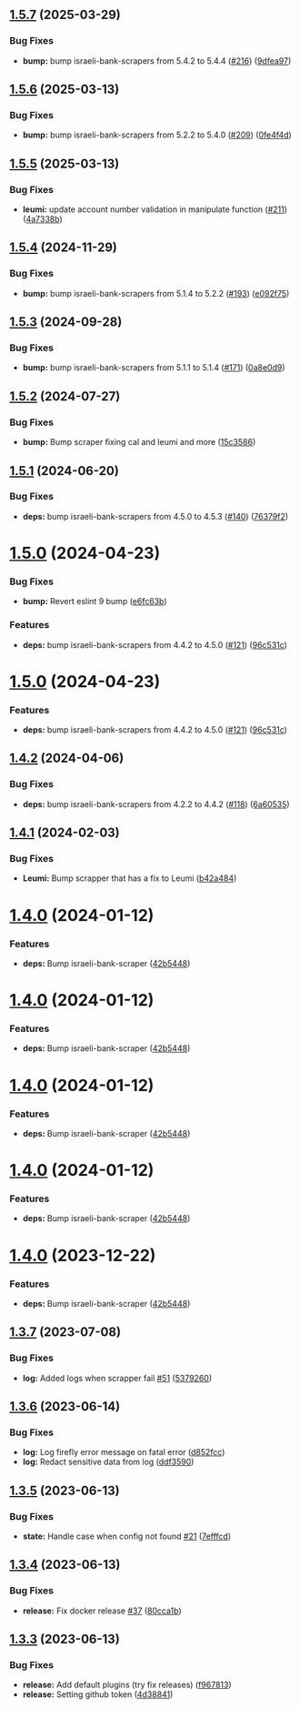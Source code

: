 ## [1.5.7](https://github.com/itairaz1/israeli-bank-firefly-importer/compare/v1.5.6...v1.5.7) (2025-03-29)


### Bug Fixes

* **bump:** bump israeli-bank-scrapers from 5.4.2 to 5.4.4 ([#216](https://github.com/itairaz1/israeli-bank-firefly-importer/issues/216)) ([9dfea97](https://github.com/itairaz1/israeli-bank-firefly-importer/commit/9dfea97ebedc7ede7059f87d30ba6d7050373eb5))

## [1.5.6](https://github.com/itairaz1/israeli-bank-firefly-importer/compare/v1.5.5...v1.5.6) (2025-03-13)


### Bug Fixes

* **bump:** bump israeli-bank-scrapers from 5.2.2 to 5.4.0 ([#209](https://github.com/itairaz1/israeli-bank-firefly-importer/issues/209)) ([0fe4f4d](https://github.com/itairaz1/israeli-bank-firefly-importer/commit/0fe4f4d39e61450956cd11e54eb12b5c83b364c6))

## [1.5.5](https://github.com/itairaz1/israeli-bank-firefly-importer/compare/v1.5.4...v1.5.5) (2025-03-13)


### Bug Fixes

* **leumi:** update account number validation in manipulate function ([#211](https://github.com/itairaz1/israeli-bank-firefly-importer/issues/211)) ([4a7338b](https://github.com/itairaz1/israeli-bank-firefly-importer/commit/4a7338bc5bd58c5b952ec40cdf70cbabedbfde75))

## [1.5.4](https://github.com/itairaz1/israeli-bank-firefly-importer/compare/v1.5.3...v1.5.4) (2024-11-29)


### Bug Fixes

* **bump:** bump israeli-bank-scrapers from 5.1.4 to 5.2.2 ([#193](https://github.com/itairaz1/israeli-bank-firefly-importer/issues/193)) ([e092f75](https://github.com/itairaz1/israeli-bank-firefly-importer/commit/e092f75a1c6411a5096427a925b24742875d6263))

## [1.5.3](https://github.com/itairaz1/israeli-bank-firefly-importer/compare/v1.5.2...v1.5.3) (2024-09-28)


### Bug Fixes

* **bump:** bump israeli-bank-scrapers from 5.1.1 to 5.1.4 ([#171](https://github.com/itairaz1/israeli-bank-firefly-importer/issues/171)) ([0a8e0d9](https://github.com/itairaz1/israeli-bank-firefly-importer/commit/0a8e0d9667e77a2e775acd328b166379414e3e40))

## [1.5.2](https://github.com/itairaz1/israeli-bank-firefly-importer/compare/v1.5.1...v1.5.2) (2024-07-27)


### Bug Fixes

* **bump:** Bump scraper fixing cal and leumi and more ([15c3586](https://github.com/itairaz1/israeli-bank-firefly-importer/commit/15c35869ecb6d727459340976e93ac01538a7601))

## [1.5.1](https://github.com/itairaz1/israeli-bank-firefly-importer/compare/v1.5.0...v1.5.1) (2024-06-20)


### Bug Fixes

* **deps:** bump israeli-bank-scrapers from 4.5.0 to 4.5.3 ([#140](https://github.com/itairaz1/israeli-bank-firefly-importer/issues/140)) ([76379f2](https://github.com/itairaz1/israeli-bank-firefly-importer/commit/76379f257a9c249913d452b99463f28f6da06298))

# [1.5.0](https://github.com/itairaz1/israeli-bank-firefly-importer/compare/v1.4.2...v1.5.0) (2024-04-23)


### Bug Fixes

* **bump:** Revert eslint 9 bump ([e6fc63b](https://github.com/itairaz1/israeli-bank-firefly-importer/commit/e6fc63bf5064b3dee1906a2608abbe0d2e5f1a57))


### Features

* **deps:** bump israeli-bank-scrapers from 4.4.2 to 4.5.0 ([#121](https://github.com/itairaz1/israeli-bank-firefly-importer/issues/121)) ([96c531c](https://github.com/itairaz1/israeli-bank-firefly-importer/commit/96c531c5bb7ac73ddda996beb54e45680a98c4be))

# [1.5.0](https://github.com/itairaz1/israeli-bank-firefly-importer/compare/v1.4.2...v1.5.0) (2024-04-23)


### Features

* **deps:** bump israeli-bank-scrapers from 4.4.2 to 4.5.0 ([#121](https://github.com/itairaz1/israeli-bank-firefly-importer/issues/121)) ([96c531c](https://github.com/itairaz1/israeli-bank-firefly-importer/commit/96c531c5bb7ac73ddda996beb54e45680a98c4be))

## [1.4.2](https://github.com/itairaz1/israeli-bank-firefly-importer/compare/v1.4.1...v1.4.2) (2024-04-06)


### Bug Fixes

* **deps:** bump israeli-bank-scrapers from 4.2.2 to 4.4.2 ([#118](https://github.com/itairaz1/israeli-bank-firefly-importer/issues/118)) ([6a60535](https://github.com/itairaz1/israeli-bank-firefly-importer/commit/6a60535493ec3031e004668daa89df08963c640e))

## [1.4.1](https://github.com/itairaz1/israeli-bank-firefly-importer/compare/v1.4.0...v1.4.1) (2024-02-03)


### Bug Fixes

* **Leumi:** Bump scrapper that has a fix to Leumi ([b42a484](https://github.com/itairaz1/israeli-bank-firefly-importer/commit/b42a484318b75c3e9cb52ed903c3271eee35fa04))

# [1.4.0](https://github.com/itairaz1/israeli-bank-firefly-importer/compare/v1.3.7...v1.4.0) (2024-01-12)


### Features

* **deps:** Bump israeli-bank-scraper ([42b5448](https://github.com/itairaz1/israeli-bank-firefly-importer/commit/42b54486cc0315be1650f4d2183e0e86ee0e3160))

# [1.4.0](https://github.com/itairaz1/israeli-bank-firefly-importer/compare/v1.3.7...v1.4.0) (2024-01-12)


### Features

* **deps:** Bump israeli-bank-scraper ([42b5448](https://github.com/itairaz1/israeli-bank-firefly-importer/commit/42b54486cc0315be1650f4d2183e0e86ee0e3160))

# [1.4.0](https://github.com/itairaz1/israeli-bank-firefly-importer/compare/v1.3.7...v1.4.0) (2024-01-12)


### Features

* **deps:** Bump israeli-bank-scraper ([42b5448](https://github.com/itairaz1/israeli-bank-firefly-importer/commit/42b54486cc0315be1650f4d2183e0e86ee0e3160))

# [1.4.0](https://github.com/itairaz1/israeli-bank-firefly-importer/compare/v1.3.7...v1.4.0) (2024-01-12)


### Features

* **deps:** Bump israeli-bank-scraper ([42b5448](https://github.com/itairaz1/israeli-bank-firefly-importer/commit/42b54486cc0315be1650f4d2183e0e86ee0e3160))

# [1.4.0](https://github.com/itairaz1/israeli-bank-firefly-importer/compare/v1.3.7...v1.4.0) (2023-12-22)


### Features

* **deps:** Bump israeli-bank-scraper ([42b5448](https://github.com/itairaz1/israeli-bank-firefly-importer/commit/42b54486cc0315be1650f4d2183e0e86ee0e3160))

## [1.3.7](https://github.com/itairaz1/israeli-bank-firefly-importer/compare/v1.3.6...v1.3.7) (2023-07-08)


### Bug Fixes

* **log:** Added logs when scrapper fail [#51](https://github.com/itairaz1/israeli-bank-firefly-importer/issues/51) ([5379260](https://github.com/itairaz1/israeli-bank-firefly-importer/commit/53792603995b199737fd8be08af630e0c84731d5))

## [1.3.6](https://github.com/itairaz1/israeli-bank-firefly-importer/compare/v1.3.5...v1.3.6) (2023-06-14)


### Bug Fixes

* **log:** Log firefly error message on fatal error ([d852fcc](https://github.com/itairaz1/israeli-bank-firefly-importer/commit/d852fcc36be1d17c6a85548bf149f581f725bee7))
* **log:** Redact sensitive data from log ([ddf3590](https://github.com/itairaz1/israeli-bank-firefly-importer/commit/ddf359010aae9f89af837115c7363331ebe69f2d))

## [1.3.5](https://github.com/itairaz1/israeli-bank-firefly-importer/compare/v1.3.4...v1.3.5) (2023-06-13)


### Bug Fixes

* **state:** Handle case when config not found [#21](https://github.com/itairaz1/israeli-bank-firefly-importer/issues/21) ([7efffcd](https://github.com/itairaz1/israeli-bank-firefly-importer/commit/7efffcd8b7bd093980a599e6a996dfc7ed3b80ad))

## [1.3.4](https://github.com/itairaz1/israeli-bank-firefly-importer/compare/v1.3.3...v1.3.4) (2023-06-13)


### Bug Fixes

* **release:** Fix docker release [#37](https://github.com/itairaz1/israeli-bank-firefly-importer/issues/37) ([80cca1b](https://github.com/itairaz1/israeli-bank-firefly-importer/commit/80cca1b0d1c1b7218d5c9e00191fa093e6ceeb6b))

## [1.3.3](https://github.com/itairaz1/israeli-bank-firefly-importer/compare/v1.3.2...v1.3.3) (2023-06-13)


### Bug Fixes

* **release:** Add default plugins (try fix releases) ([f967813](https://github.com/itairaz1/israeli-bank-firefly-importer/commit/f9678135ed7b881e8ea00a4178ebc2c1d8371ba8))
* **release:** Setting github token ([4d38841](https://github.com/itairaz1/israeli-bank-firefly-importer/commit/4d38841f384428cbd426647cbe463e9b4bbc9e19))
